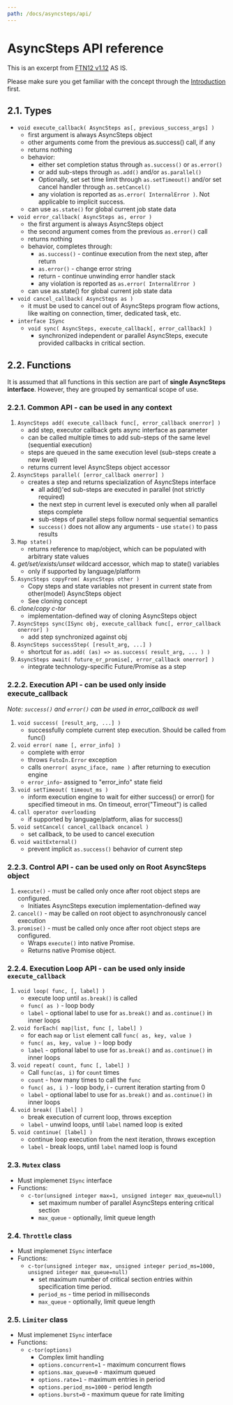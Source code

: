 ```yaml
---
path: /docs/asyncsteps/api/
---
```


# AsyncSteps API reference

This is an excerpt from [FTN12 v1.12](https://specs.futoin.org/final/preview/ftn12_async_api-1.12.html) AS IS.

Please make sure you get familiar with the concept through the [Introduction](/docs/asyncsteps/) first.

## 2.1. Types

* `void execute_callback( AsyncSteps as[, previous_success_args] )`
    * first argument is always AsyncSteps object
    * other arguments come from the previous as.success() call, if any
    * returns nothing
    * behavior:
        * either set completion status through `as.success()` or `as.error()`
        * or add sub-steps through `as.add()` and/or `as.parallel()`
        * Optionally, set set time limit through `as.setTimeout()` and/or
            set cancel handler through `as.setCancel()`
        * any violation is reported as `as.error( InternalError )`. Not
            applicable to implicit success.
    * can use `as.state()` for global current job state data
* `void error_callback( AsyncSteps as, error )`
    * the first argument is always AsyncSteps object
    * the second argument comes from the previous `as.error()` call
    * returns nothing
    * behavior, completes through:
        * `as.success()` - continue execution from the next step, after return
        * `as.error()` - change error string
        * return - continue unwinding error handler stack
        * any violation is reported as `as.error( InternalError )`
    * can use as.state() for global current job state data
* `void cancel_callback( AsyncSteps as )`
    * it must be used to cancel out of AsyncSteps program flow actions, like
        waiting on connection, timer, dedicated task, etc.
* `interface ISync`
    * `void sync( AsyncSteps, execute_callback[, error_callback] )`
        * synchronized independent or parallel AsyncSteps, execute provided
            callbacks in critical section.

    
## 2.2. Functions

It is assumed that all functions in this section are part of **single AsyncSteps interface**.
However, they are grouped by semantical scope of use.

### 2.2.1. Common API - can be used in any context

1. `AsyncSteps add( execute_callback func[, error_callback onerror] )`
    * add step, executor callback gets async interface as parameter
    * can be called multiple times to add sub-steps of the same level (sequential execution)
    * steps are queued in the same execution level (sub-steps create a new level)
    * returns current level AsyncSteps object accessor
1. `AsyncSteps parallel( [error_callback onerror] )`
    * creates a step and returns specialization of AsyncSteps interface
        * all add()'ed sub-steps are executed in parallel (not strictly required)
        * the next step in current level is executed only when all parallel steps complete
        * sub-steps of parallel steps follow normal sequential semantics
        * `success()` does not allow any arguments - use `state()` to pass results
1. `Map state()`
    * returns reference to map/object, which can be populated with arbitrary state values
1. *get/set/exists/unset* wildcard accessor, which map to state() variables
    * only if supported by language/platform
1. `AsyncSteps copyFrom( AsyncSteps other )`
    * Copy steps and state variables not present in current state
    from other(model) AsyncSteps object
    * See cloning concept
1. *clone*/*copy c-tor*
    - implementation-defined way of cloning AsyncSteps object
1. `AsyncSteps sync(ISync obj, execute_callback func[, error_callback onerror] )`
    - add step synchronized against obj
1. `AsyncSteps successStep( [result_arg, ...] )`
    - shortcut for `as.add( (as) => as.success( result_arg, ... ) )`
1. `AsyncSteps await( future_or_promise[, error_callback onerror] )`
    - integrate technology-specific Future/Promise as a step

### 2.2.2. Execution API - can be used only inside execute_callback

*Note: `success()` and `error()` can be used in error_callback as well*

1. `void success( [result_arg, ...] )`
    * successfully complete current step execution. Should be called from func()
1. `void error( name [, error_info] )`
    * complete with error
    * throws `FutoIn.Error` exception
    * calls `onerror( async_iface, name )` after returning to execution engine
    * `error_info`- assigned to "error_info" state field
1. `void setTimeout( timeout_ms )`
    * inform execution engine to wait for either success() or error()
    for specified timeout in ms. On timeout, error("Timeout") is called
1. `call operator overloading`
    * if supported by language/platform, alias for success()
1. `void setCancel( cancel_callback oncancel )`
    * set callback, to be used to cancel execution
1. `void waitExternal()`
    * prevent implicit `as.success()` behavior of current step

### 2.2.3. Control API - can be used only on Root AsyncSteps object

1. `execute()` - must be called only once after root object steps are configured.
    * Initiates AsyncSteps execution implementation-defined way
1. `cancel()` - may be called on root object to asynchronously cancel execution
1. `promise()` - must be called only once after root object steps are configured.
    * Wraps `execute()` into native Promise.
    * Returns native Promise object.

### 2.2.4. Execution Loop API - can be used only inside `execute_callback`

1. `void loop( func, [, label] )`
    * execute loop until `as.break()` is called
    * `func( as )` - loop body
    * `label` - optional label to use for `as.break()` and `as.continue()` in inner loops
1. `void forEach( map|list, func [, label] )`
    * for each `map` or `list` element call `func( as, key, value )`
    * `func( as, key, value )` - loop body
    * `label` - optional label to use for `as.break()` and `as.continue()` in inner loops
1. `void repeat( count, func [, label] )`
    * Call `func(as, i)` for `count` times
    * `count` - how many times to call the `func`
    * `func( as, i )` - loop body, i - current iteration starting from 0
    * `label` - optional label to use for `as.break()` and `as.continue()` in inner loops
1. `void break( [label] )`
    * break execution of current loop, throws exception
    * `label` - unwind loops, until `label` named loop is exited
1. `void continue( [label] )`
    * continue loop execution from the next iteration, throws exception
    * `label` - break loops, until `label` named loop is found

### 2.3. `Mutex` class

* Must implemenet `ISync` interface
* Functions:
    * `c-tor(unsigned integer max=1, unsigned integer max_queue=null)`
        * set maximum number of parallel AsyncSteps entering critical section
        * `max_queue` - optionally, limit queue length

### 2.4. `Throttle` class

* Must implemenet `ISync` interface
* Functions:
    * `c-tor(unsigned integer max, unsigned integer period_ms=1000, unsigned integer max_queue=null)`
        * set maximum number of critical section entries within specification time period.
        * `period_ms` - time period in milliseconds
        * `max_queue` - optionally, limit queue length

### 2.5. `Limiter` class

* Must implemenet `ISync` interface
* Functions:
    * `c-tor(options)`
        * Complex limit handling
        * `options.concurrent=1`  - maximum concurrent flows
        * `options.max_queue=0` - maximum queued
        * `options.rate=1`  - maximum entries in period
        * `options.period_ms=1000`  - period length
        * `options.burst=0`  - maximum queue for rate limiting

